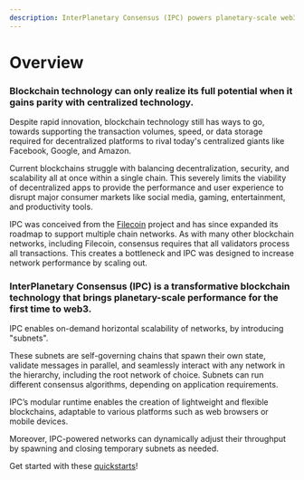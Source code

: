 ```yaml
---
description: InterPlanetary Consensus (IPC) powers planetary-scale web3 applications.
---
```


# Overview

### Blockchain technology can only realize its full potential when it gains parity with centralized technology.

Despite rapid innovation, blockchain technology still has ways to go, towards supporting the transaction volumes, speed, or data storage required for decentralized platforms to rival today's centralized giants like Facebook, Google, and Amazon.&#x20;

Current blockchains struggle with balancing decentralization, security, and scalability all at once within a single chain. This severely limits the viability of decentralized apps to provide the performance and user experience to disrupt major consumer markets like social media, gaming, entertainment, and productivity tools.&#x20;

IPC was conceived from the [Filecoin](https://docs.filecoin.io/basics/what-is-filecoin) project and has since expanded its roadmap to support multiple chain networks. As with many other blockchain networks, including Filecoin, consensus requires that all validators process all transactions. This creates a bottleneck and IPC was designed to increase network performance by scaling out.

### **InterPlanetary Consensus (IPC) is a transformative blockchain technology that brings planetary-scale performance for the first time to web3.**&#x20;

IPC enables on-demand horizontal scalability of networks, by introducing "subnets".&#x20;

These subnets are self-governing chains that spawn their own state, validate messages in parallel, and seamlessly interact with any network in the hierarchy, including the root network of choice. Subnets can run different consensus algorithms, depending on application requirements.&#x20;

IPC’s modular runtime enables the creation of lightweight and flexible blockchains, adaptable to various platforms such as web browsers or mobile devices.&#x20;

Moreover, IPC-powered networks can dynamically adjust their throughput by spawning and closing temporary subnets as needed.

Get started with these [quickstarts](quickstart/)!

